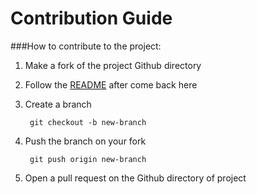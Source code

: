 Contribution Guide
============

###How to contribute to the project:

1. Make a fork of the project Github directory

2. Follow the [README](../README.md) after come back here

3. Create a branch

        git checkout -b new-branch
        
4. Push the branch on your fork
   
        git push origin new-branch
        
5. Open a pull request on the Github directory of project
